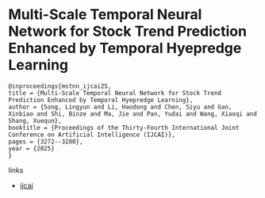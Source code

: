 # Multi-Scale Temporal Neural Network for Stock Trend Prediction Enhanced by Temporal Hyepredge Learning

```
@inproceedings{mstnn_ijcai25,
title = {Multi-Scale Temporal Neural Network for Stock Trend Prediction Enhanced by Temporal Hyepredge Learning},
author = {Song, Lingyun and Li, Haodong and Chen, Siyu and Gan, Xinbiao and Shi, Binze and Ma, Jie and Pan, Yudai and Wang, Xiaoqi and Shang, Xuequn},
booktitle = {Proceedings of the Thirty-Fourth International Joint Conference on Artificial Intelligence (IJCAI)},
pages = {3272--3280},
year = {2025}
}
```

links
- [ijcai](https://www.ijcai.org/proceedings/2025/364)
